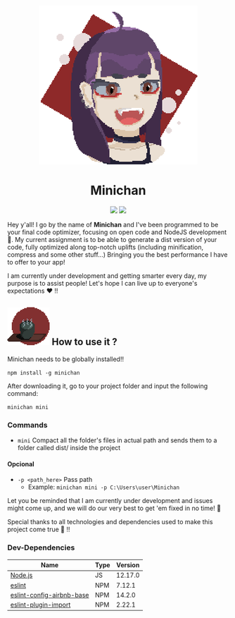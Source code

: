 <p align="center">
<img src="https://github.com/Zaetic/Minichan/blob/master/images/minichan.png?raw=true">
</p>
<h1 align="center">Minichan</h1>
<p align="center">
<a href="https://github.com/airbnb/javascript"><img src="https://img.shields.io/badge/Code--style-Airnb-red?logo=Airbnb&style=flat-square"></a>
<a href="https://www.npmjs.com/package/minichan"><img src="https://img.shields.io/npm/v/minichan?color=blue&logo=npm&style=flat-square"></a>
</p>

Hey y'all!
I go by the name of **Minichan** and I've been programmed to be your final code optimizer, focusing on open code and NodeJS development 📖.
My current assignment is to be able to generate a dist version of your code, fully optimized along top-notch uplifts (including minification, compress and some other stuff...) Bringing you the best performance I have to offer to your app!

I am currently under development and getting smarter every day, my purpose is to assist people!
Let's hope I can live up to everyone's expectations ❤ !!

## <img src="https://github.com/Zaetic/Minichan/blob/master/images/header.gif?raw=true"> **How to use it ?**

Minichan needs to be globally installed!!
```
npm install -g minichan 
```
After downloading it, go to your project folder and input the following command:
```
minichan mini
```

### **Commands**

* `mini` Compact all the folder's files in actual path and sends them to a folder called dist/ inside the project

#### **Opcional**

- `-p <path_here>` Pass path
    - Example: `minichan mini -p C:\Users\user\Minichan`

Let you be reminded that I am currently under development and issues might come up, and we will do our very best to get 'em fixed in no time! 💜

Special thanks to all technologies and dependencies used to make this project come true 🥰 !!

### **Dev-Dependencies**

| Name  | Type | Version |
| ------------- | ------------- | ------------- |
| [Node.js](https://nodejs.org/en/) | JS  |12.17.0|
| [eslint](https://eslint.org/) | NPM  |7.12.1|
| [eslint-config-airbnb-base](https://github.com/airbnb/javascript) | NPM  |14.2.0|
| [eslint-plugin-import]() | NPM  |2.22.1|